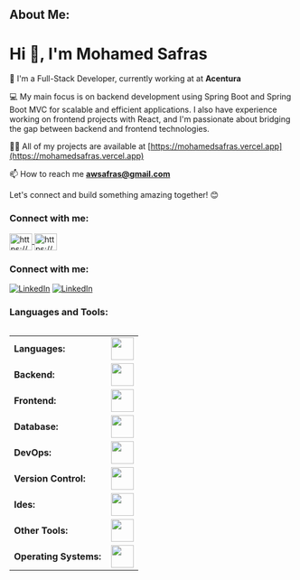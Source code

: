 ## About Me:
<h1 align="left">Hi 👋, I'm Mohamed Safras</h1>

🔭 I'm a Full-Stack Developer, currently working at at **Acentura**

💻 My main focus is on backend development using Spring Boot and Spring Boot MVC for scalable and efficient applications. I also have experience working on frontend projects with React, and I'm passionate about bridging the gap between backend and frontend technologies.

👨‍💻 All of my projects are available at [https://mohamedsafras.vercel.app](https://mohamedsafras.vercel.app)

📫 How to reach me **awsafras@gmail.com**

Let's connect and build something amazing together! 😊

<h3 align="left">Connect with me:</h3>
<p align="left">
  <a href="https://www.linkedin.com/in/a-w-mohamed-safras/" target="blank">
    <img align="center" src="https://raw.githubusercontent.com/rahuldkjain/github-profile-readme-generator/master/src/images/icons/Social/linked-in-alt.svg"     alt="https://www.linkedin.com/in/a-w-mohamed-safras" height="30" width="40" />
  </a>
  <a href="https://www.instagram.com/safras_bin_wadoodu" target="blank">
    <img align="center" src="https://raw.githubusercontent.com/rahuldkjain/github-profile-readme-generator/master/src/images/icons/Social/instagram.svg" alt="https://www.instagram.com/aw_mohamed_safras/" height="30" width="40" />
  </a>
</p>

### Connect with me:
[![LinkedIn](https://img.shields.io/badge/LinkedIn-0077B5?style=for-the-badge&logo=linkedin&logoColor=white)](https://www.linkedin.com/in/a-w-mohamed-safras/)
[![LinkedIn](https://img.shields.io/badge/Instagram-4f5bd5?style=for-the-badge&logo=instagramn&logoColor=white)](https://www.instagram.com/safras_bin_wadoodu)
### Languages and Tools:
 
<table align="left">
<tr>
<td style="font-weight: bold; padding-right: 10px; vertical-align: center; border: none;">Languages:</td>
<td><img height="40" src="https://skillicons.dev/icons?i=java,javascript,typescript,python"/></td>
</tr>
<tr>
<td style="font-weight: bold; padding-right: 10px; vertical-align: center; border: none;">Backend:</td>
<td><img height="40" src="https://skillicons.dev/icons?i=spring,maven,hibernate,nodejs,express,nest,fastapi,jest"/></td>
</tr>
<tr>
<td style="font-weight: bold; padding-right: 10px; vertical-align: center;">Frontend:</td>
<td><img height="40" src="https://skillicons.dev/icons?i=react,next,html,css,tailwind,scss,materialui,styledcomponents,redux,figma"/></td>
</tr>
<tr>
<td style="font-weight: bold; padding-right: 10px; vertical-align: center; border: none;">Database:</td>
<td><img height="40" src="https://skillicons.dev/icons?i=mysql,mongodb"/></td>
</tr>
<tr>
<td style="font-weight: bold; padding-right: 10px; vertical-align: center; border: none;">DevOps:</td>
<td><img height="40" src="https://skillicons.dev/icons?i=docker,kubernetes,aws,gcp,jenkins,githubactions"/></td>
</tr>
<tr>
<td style="font-weight: bold; padding-right: 10px; vertical-align: center; border: none;">Version Control:</td>
<td><img height="40" src="https://skillicons.dev/icons?i=git,github,gitlab"/></td>
</tr>
<tr>
<td style="font-weight: bold; padding-right: 10px; vertical-align: center; border: none;">Ides:</td>
<td><img height="40" src="https://skillicons.dev/icons?i=vscode,idea,eclipse,visualstudio,pycharm"/></td>
</tr>
<tr>
<td style="font-weight: bold; padding-right: 10px; vertical-align: center; border: none;">Other Tools:</td>
<td><img height="40" src="https://skillicons.dev/icons?i=kafka,grafana,bash,postman,anaconda"/></td>
</tr>
<tr>
<td style="font-weight: bold; padding-right: 10px; vertical-align: center; border: none;">Operating Systems:</td>
<td><img height="40" src="https://skillicons.dev/icons?i=windows,linux"/></td>
</tr>
</table>
